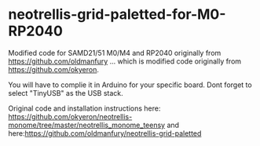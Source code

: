 # neotrellis-grid-paletted-for-M0-RP2040

Modified code for SAMD21/51 M0/M4 and RP2040 originally from https://github.com/oldmanfury ... which is modified code originally from https://github.com/okyeron. 

You will have to complie it in Arduino for your specific board. Dont forget to select "TinyUSB" as the USB stack.

Original code and installation instructions here: https://github.com/okyeron/neotrellis-monome/tree/master/neotrellis_monome_teensy  and here:https://github.com/oldmanfury/neotrellis-grid-paletted
